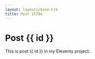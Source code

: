 ```yaml
---
layout: layouts/base.njk
title: Post 15794
---
```


# Post {{ id }}

This is post {{ id }} in my Eleventy project.
